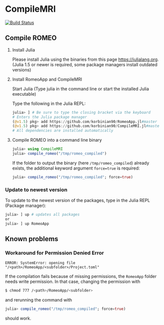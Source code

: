 # CompileMRI

[![Build Status](https://travis-ci.com/korbinian90/CompileMRI.jl.svg?branch=master)](https://travis-ci.com/korbinian90/CompileMRI.jl)

## Compile ROMEO

1. Install Julia

   Please install Julia using the binaries from this page https://julialang.org. (Julia 1.5 or newer is required, some package managers install outdated versions)

2. Install RomeoApp and CompileMRI

   Start Julia (Type julia in the command line or start the installed Julia executable)

   Type the following in the Julia REPL:
   ```julia
   julia> ] # Be sure to type the closing bracket via the keyboard
   # Enters the Julia package manager
   (@v1.5) pkg> add https://github.com/korbinian90/RomeoApp.jl#master
   (@v1.5) pkg> add https://github.com/korbinian90/CompileMRI.jl#master
   # All dependencies are installed automatically
   ```

3. Compile ROMEO into a command line binary

   ```julia
   julia> using CompileMRI
   julia> compile_romeo("/tmp/romeo_compiled")
   ```
   If the folder to output the binary (here `/tmp/romeo_compiled`) already exists, the additional keyword argument `force=true` is required:
   ```julia
   julia> compile_romeo("/tmp/romeo_compiled"; force=true)
   ```
   
### Update to newest version
To update to the newest version of the packages, type in the Julia REPL (Package manager):
```julia
julia> ] up # updates all packages
or
julia> ] up RomeoApp
```

## Known problems
### Workaround for Permission Denied Error
``` 
ERROR: SystemError: opening file "/<path>/RomeoApp/<subfolder>/Project.toml"
``` 
If the compilation fails because of missing permissions, the `RomeoApp` folder needs write permission. In that case, changing the permission with
```bash
$ chmod 777 /<path>/RomeoApp/<subfolder>
```
and rerunning the command with
```julia
julia> compile_romeo("/tmp/romeo_compiled"; force=true)
```
should work.
